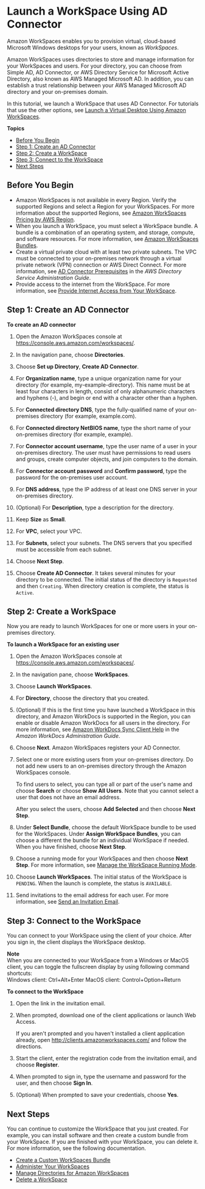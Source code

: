 # Launch a WorkSpace Using AD Connector<a name="launch-workspace-ad-connector"></a>

Amazon WorkSpaces enables you to provision virtual, cloud\-based Microsoft Windows desktops for your users, known as *WorkSpaces*\.

Amazon WorkSpaces uses directories to store and manage information for your WorkSpaces and users\. For your directory, you can choose from Simple AD, AD Connector, or AWS Directory Service for Microsoft Active Directory, also known as AWS Managed Microsoft AD\. In addition, you can establish a trust relationship between your AWS Managed Microsoft AD directory and your on\-premises domain\.

In this tutorial, we launch a WorkSpace that uses AD Connector\. For tutorials that use the other options, see [Launch a Virtual Desktop Using Amazon WorkSpaces](launch-workspaces-tutorials.md)\.

**Topics**
+ [Before You Begin](#prereqs-ad-connector)
+ [Step 1: Create an AD Connector](#create-ad-connector)
+ [Step 2: Create a WorkSpace](#create-workspace-ad-connector)
+ [Step 3: Connect to the WorkSpace](#connect-workspace-ad-connector)
+ [Next Steps](#next-steps-ad-connector)

## Before You Begin<a name="prereqs-ad-connector"></a>
+ Amazon WorkSpaces is not available in every Region\. Verify the supported Regions and select a Region for your WorkSpaces\. For more information about the supported Regions, see [Amazon WorkSpaces Pricing by AWS Region](https://aws.amazon.com/workspaces/pricing/)\.
+ When you launch a WorkSpace, you must select a WorkSpace bundle\. A bundle is a combination of an operating system, and storage, compute, and software resources\. For more information, see [Amazon WorkSpaces Bundles](https://aws.amazon.com/workspaces/details/#Amazon_WorkSpaces_Bundles)\.
+ Create a virtual private cloud with at least two private subnets\. The VPC must be connected to your on\-premises network through a virtual private network \(VPN\) connection or AWS Direct Connect\. For more information, see [AD Connector Prerequisites](https://docs.aws.amazon.com/directoryservice/latest/admin-guide/cloud_prereq.html#cloud_prereq_connector) in the *AWS Directory Service Administration Guide*\.
+ Provide access to the internet from the WorkSpace\. For more information, see [Provide Internet Access from Your WorkSpace](amazon-workspaces-internet-access.md)\.

## Step 1: Create an AD Connector<a name="create-ad-connector"></a>

**To create an AD connector**

1. Open the Amazon WorkSpaces console at [https://console\.aws\.amazon\.com/workspaces/](https://console.aws.amazon.com/workspaces/)\.

1. In the navigation pane, choose **Directories**\.

1. Choose **Set up Directory**, **Create AD Connector**\.

1. For **Organization name**, type a unique organization name for your directory \(for example, my\-example\-directory\)\. This name must be at least four characters in length, consist of only alphanumeric characters and hyphens \(\-\), and begin or end with a character other than a hyphen\.

1. For **Connected directory DNS**, type the fully\-qualified name of your on\-premises directory \(for example, example\.com\)\.

1. For **Connected directory NetBIOS name**, type the short name of your on\-premises directory \(for example, example\)\.

1. For **Connector account username**, type the user name of a user in your on\-premises directory\. The user must have permissions to read users and groups, create computer objects, and join computers to the domain\.

1. For **Connector account password** and **Confirm password**, type the password for the on\-premises user account\.

1. For **DNS address**, type the IP address of at least one DNS server in your on\-premises directory\.

1. \(Optional\) For **Description**, type a description for the directory\.

1. Keep **Size** as **Small**\.

1. For **VPC**, select your VPC\.

1. For **Subnets**, select your subnets\. The DNS servers that you specified must be accessible from each subnet\.

1. Choose **Next Step**\.

1. Choose **Create AD Connector**\. It takes several minutes for your directory to be connected\. The initial status of the directory is `Requested` and then `Creating`\. When directory creation is complete, the status is `Active`\.

## Step 2: Create a WorkSpace<a name="create-workspace-ad-connector"></a>

Now you are ready to launch WorkSpaces for one or more users in your on\-premises directory\.

**To launch a WorkSpace for an existing user**

1. Open the Amazon WorkSpaces console at [https://console\.aws\.amazon\.com/workspaces/](https://console.aws.amazon.com/workspaces/)\.

1. In the navigation pane, choose **WorkSpaces**\.

1. Choose **Launch WorkSpaces**\.

1. For **Directory**, choose the directory that you created\.

1. \(Optional\) If this is the first time you have launched a WorkSpace in this directory, and Amazon WorkDocs is supported in the Region, you can enable or disable Amazon WorkDocs for all users in the directory\. For more information, see [Amazon WorkDocs Sync Client Help](https://docs.aws.amazon.com/workdocs/latest/userguide/sync_client_help.html) in the *Amazon WorkDocs Administration Guide*\.

1. Choose **Next**\. Amazon WorkSpaces registers your AD Connector\.

1. Select one or more existing users from your on\-premises directory\. Do not add new users to an on\-premises directory through the Amazon WorkSpaces console\.

   To find users to select, you can type all or part of the user's name and choose **Search** or choose **Show All Users**\. Note that you cannot select a user that does not have an email address\.

   After you select the users, choose **Add Selected** and then choose **Next Step**\.

1. Under **Select Bundle**, choose the default WorkSpace bundle to be used for the WorkSpaces\. Under **Assign WorkSpace Bundles**, you can choose a different the bundle for an individual WorkSpace if needed\. When you have finished, choose **Next Step**\.

1. Choose a running mode for your WorkSpaces and then choose **Next Step**\. For more information, see [Manage the WorkSpace Running Mode](running-mode.md)\.

1. Choose **Launch WorkSpaces**\. The initial status of the WorkSpace is `PENDING`\. When the launch is complete, the status is `AVAILABLE`\.

1. Send invitations to the email address for each user\. For more information, see [Send an Invitation Email](manage-workspaces-users.md#send-invitation)\.

## Step 3: Connect to the WorkSpace<a name="connect-workspace-ad-connector"></a>

You can connect to your WorkSpace using the client of your choice\. After you sign in, the client displays the WorkSpace desktop\.

**Note**  
When you are connected to your WorkSpace from a Windows or MacOS client, you can toggle the fullscreen display by using following command shortcuts:  
Windows client: Ctrl\+Alt\+Enter
MacOS client: Control\+Option\+Return

**To connect to the WorkSpace**

1. Open the link in the invitation email\.

1. When prompted, download one of the client applications or launch Web Access\.

   If you aren't prompted and you haven't installed a client application already, open [http://clients\.amazonworkspaces\.com/](http://clients.amazonworkspaces.com/) and follow the directions\.

1. Start the client, enter the registration code from the invitation email, and choose **Register**\.

1. When prompted to sign in, type the username and password for the user, and then choose **Sign In**\.

1. \(Optional\) When prompted to save your credentials, choose **Yes**\.

## Next Steps<a name="next-steps-ad-connector"></a>

You can continue to customize the WorkSpace that you just created\. For example, you can install software and then create a custom bundle from your WorkSpace\. If you are finished with your WorkSpace, you can delete it\. For more information, see the following documentation\.
+ [Create a Custom WorkSpaces Bundle](create-custom-bundle.md)
+ [Administer Your WorkSpaces](administer-workspaces.md)
+ [Manage Directories for Amazon WorkSpaces](manage-workspaces-directory.md)
+ [Delete a WorkSpace](delete-workspaces.md)